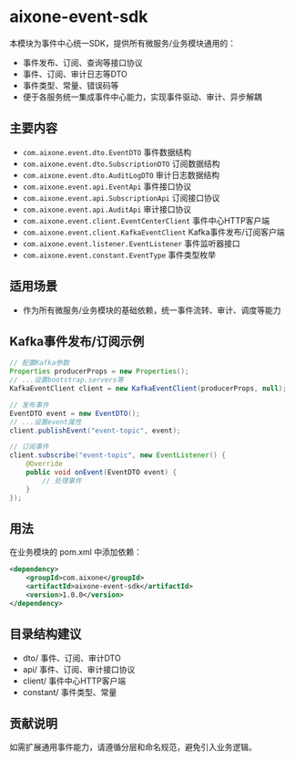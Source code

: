 # aixone-event-sdk

本模块为事件中心统一SDK，提供所有微服务/业务模块通用的：
- 事件发布、订阅、查询等接口协议
- 事件、订阅、审计日志等DTO
- 事件类型、常量、错误码等
- 便于各服务统一集成事件中心能力，实现事件驱动、审计、异步解耦

## 主要内容
- `com.aixone.event.dto.EventDTO` 事件数据结构
- `com.aixone.event.dto.SubscriptionDTO` 订阅数据结构
- `com.aixone.event.dto.AuditLogDTO` 审计日志数据结构
- `com.aixone.event.api.EventApi` 事件接口协议
- `com.aixone.event.api.SubscriptionApi` 订阅接口协议
- `com.aixone.event.api.AuditApi` 审计接口协议
- `com.aixone.event.client.EventCenterClient` 事件中心HTTP客户端
- `com.aixone.event.client.KafkaEventClient` Kafka事件发布/订阅客户端
- `com.aixone.event.listener.EventListener` 事件监听器接口
- `com.aixone.event.constant.EventType` 事件类型枚举

## 适用场景
- 作为所有微服务/业务模块的基础依赖，统一事件流转、审计、调度等能力

## Kafka事件发布/订阅示例

```java
// 配置Kafka参数
Properties producerProps = new Properties();
// ...设置bootstrap.servers等
KafkaEventClient client = new KafkaEventClient(producerProps, null);

// 发布事件
EventDTO event = new EventDTO();
// ...设置event属性
client.publishEvent("event-topic", event);

// 订阅事件
client.subscribe("event-topic", new EventListener() {
    @Override
    public void onEvent(EventDTO event) {
        // 处理事件
    }
});
```

## 用法
在业务模块的 pom.xml 中添加依赖：
```xml
<dependency>
    <groupId>com.aixone</groupId>
    <artifactId>aixone-event-sdk</artifactId>
    <version>1.0.0</version>
</dependency>
```

## 目录结构建议
- dto/      事件、订阅、审计DTO
- api/      事件、订阅、审计接口协议
- client/   事件中心HTTP客户端
- constant/ 事件类型、常量

## 贡献说明
如需扩展通用事件能力，请遵循分层和命名规范，避免引入业务逻辑。 